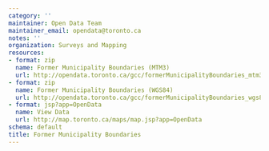 ```yaml
---
category: ''
maintainer: Open Data Team
maintainer_email: opendata@toronto.ca
notes: ''
organization: Surveys and Mapping
resources:
- format: zip
  name: Former Municipality Boundaries (MTM3)
  url: http://opendata.toronto.ca/gcc/formerMunicipalityBoundaries_mtm3.zip
- format: zip
  name: Former Municipality Boundaries (WGS84)
  url: http://opendata.toronto.ca/gcc/formerMunicipalityBoundaries_wgs84.zip
- format: jsp?app=OpenData
  name: View Data
  url: http://map.toronto.ca/maps/map.jsp?app=OpenData
schema: default
title: Former Municipality Boundaries
---
```

